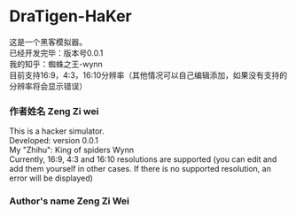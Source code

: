 # DraTigen-HaKer
这是一个黑客模拟器。  
已经开发完毕：版本号0.0.1  
我的知乎：蜘蛛之王-wynn  
目前支持16:9，4:3，16:10分辨率（其他情况可以自己编辑添加，如果没有支持的分辨率将会显示错误）  
### 作者姓名 Zeng Zi wei  
This is a hacker simulator.  
Developed: version 0.0.1  
My "Zhihu": King of spiders Wynn  
Currently, 16:9, 4:3 and 16:10 resolutions are supported (you can edit and add them yourself in other cases. If there is no supported resolution, an error will be displayed)  
### Author's name Zeng Zi Wei  

